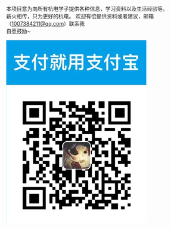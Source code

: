 本项目意为向所有杭电学子提供各种信息，学习资料以及生活经验等。</br>
薪火相传，只为更好的杭电。
欢迎有偿提供资料或者建议，邮箱（1007384211@qq.com）联系我</br>
自愿鼓励~

![支付宝](https://raw.githubusercontent.com/FengGuanxi/GitHub-/master/%E6%94%AF%E4%BB%98%E5%AE%9D.jpg)


